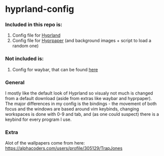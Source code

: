 # hyprland-config
### Included in this repo is:
1. Config file for [Hyprland](https://hyprland.org/)
2. Config file for [Hyprpaper](https://wiki.hyprland.org/Hypr-Ecosystem/hyprpaper/) (and background images + script to load a random one)

### Not included is:
1. Config for waybar, that can be found [here]()

### General
I mostly like the default look of Hyprland so visualy not much is changed from a default download (aside from extras like waybar and hyprpaper). The major differences in my config is the bindings - the movement of both focus and the windows are based around vim keybinds, changing workspaces is done with 0-9 and tab, and (as one could suspect) there is a keybind for every program I use.

### Extra
Alot of the wallpapers come from here:
https://alphacoders.com/users/profile/305129/TrapJones
